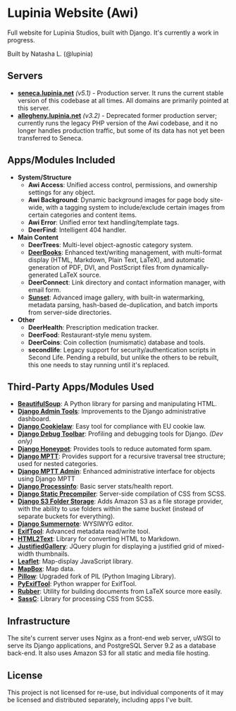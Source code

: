 # Lupinia Website (Awi)

Full website for Lupinia Studios, built with Django.  It's currently a work in progress.

Built by Natasha L. (@lupinia)

Servers
-------

- **[seneca.lupinia.net](http://www.lupinia.net/)** *(v5.1)* - Production server.  It runs the current stable version of this codebase at all times.  All domains are primarily pointed at this server.
- **[allegheny.lupinia.net](http://allegheny.lupinia.net/)** *(v3.2)* - Deprecated former production server; currently runs the legacy PHP version of the Awi codebase, and it no longer handles production traffic, but some of its data has not yet been transferred to Seneca.

Apps/Modules Included
---------------------

- **System/Structure**
	- **Awi Access**:  Unified access control, permissions, and ownership settings for any object.
	- **Awi Background**:  Dynamic background images for page body site-wide, with a tagging system to include/exclude certain images from certain categories and content items.
	- **Awi Error**:  Unified error text handling/template tags.
	- **DeerFind**:  Intelligent 404 handler.
- **Main Content**
	- **DeerTrees**:  Multi-level object-agnostic category system.
	- **[DeerBooks](http://www.lupinia.net/code/projects/django/deerbooks.htm)**:  Enhanced text/writing management, with multi-format display (HTML, Markdown, Plain Text, LaTeX), and automatic generation of PDF, DVI, and PostScript files from dynamically-generated LaTeX source.
	- **DeerConnect**:  Link directory and contact information manager, with email form.
	- **[Sunset](http://www.lupinia.net/code/projects/django/sunset.htm)**:  Advanced image gallery, with built-in watermarking, metadata parsing, hash-based de-duplication, and batch imports from server-side directories.
- **Other**
	- **DeerHealth**:  Prescription medication tracker.
	- **DeerFood**:  Restaurant-style menu system.
	- **DeerCoins**:  Coin collection (numismatic) database and tools.
	- **secondlife**:  Legacy support for security/authentication scripts in Second Life.  Pending a rebuild, but unlike the others to be rebuilt, this one needs to stay running until it's replaced.

Third-Party Apps/Modules Used
-----------------------------

- **[BeautifulSoup](https://www.crummy.com/software/BeautifulSoup/)**:  A Python library for parsing and manipulating HTML.
- **[Django Admin Tools](https://github.com/django-admin-tools/django-admin-tools)**:  Improvements to the Django administrative dashboard.
- **[Django Cookielaw](https://github.com/TyMaszWeb/django-cookie-law)**:  Easy tool for compliance with EU cookie law.
- **[Django Debug Toolbar](https://github.com/django-debug-toolbar/django-debug-toolbar)**:  Profiling and debugging tools for Django.  *(Dev only)*
- **[Django Honeypot](https://github.com/jamesturk/django-honeypot/)**:  Provides tools to reduce automated form spam.
- **[Django MPTT](https://github.com/django-mptt/django-mptt/)**:  Provides support for a recursive traversal tree structure; used for nested categories.
- **[Django MPTT Admin](https://github.com/mbraak/django-mptt-admin)**:  Enhanced administrative interface for objects using Django MPTT
- **[Django Processinfo](https://github.com/jedie/django-processinfo)**:  Basic server stats/health report.
- **[Django Static Precompiler](https://github.com/andreyfedoseev/django-static-precompiler)**:  Server-side compilation of CSS from SCSS.
- **[Django S3 Folder Storage](https://github.com/jamstooks/django-s3-folder-storage)**:  Adds Amazon S3 as a file storage provider, with the ability to use folders within the same bucket (instead of separate buckets for everything).
- **[Django Summernote](https://github.com/summernote/django-summernote)**:  WYSIWYG editor.
- **[ExifTool](http://www.sno.phy.queensu.ca/~phil/exiftool/)**:  Advanced metadata read/write tool.
- **[HTML2Text](https://github.com/Alir3z4/html2text)**:  Library for converting HTML to Markdown.
- **[JustifiedGallery](http://miromannino.github.io/Justified-Gallery/)**:  JQuery plugin for displaying a justified grid of mixed-width thumbnails.
- **[Leaflet](http://leafletjs.com/)**:  Map-display JavaScript library.
- **[MapBox](https://www.mapbox.com/)**:  Map data.
- **[Pillow](https://python-pillow.org/)**:  Upgraded fork of PIL (Python Imaging Library).
- **[PyExifTool](https://github.com/smarnach/pyexiftool)**:  Python wrapper for ExifTool.
- **[Rubber](https://launchpad.net/rubber/)**:  Utility for building documents from LaTeX source more easily.
- **[SassC](https://github.com/sass/sassc)**:  Library for processing CSS from SCSS.

Infrastructure
--------------

The site's current server uses Nginx as a front-end web server, uWSGI to serve its Django applications, and PostgreSQL Server 9.2 as a database back-end.  It also uses Amazon S3 for all static and media file hosting.

License
-------

This project is not licensed for re-use, but individual components of it may be licensed and distributed separately, including apps I've built.
